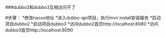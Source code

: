 ###dubbo2和dubbo3互相访问不了

#步骤：
  *修改nacos地址
  *进入dubbo-api项目，执行mvn install安装服务
  *启动项目dubbo2
  *启动项目dubbo3
  *访问dubbo2首页http://localhost:8080
  *访问dubbo3首页http://localhost:8090
